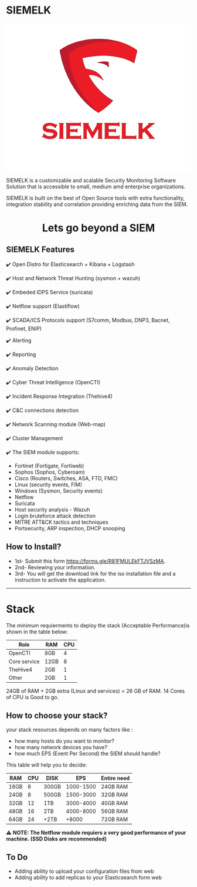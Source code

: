 # SIEMELK

<p align="center">
 <img alt="SIEMELK Logo" src="SIEMELK..png">
</p>


SIEMELK is a customizable and scalable Security Monitoring Software Solution that is accessible to small, medium amd enterprise organizations.

SIEMELK is built on the best of Open Source tools with extra functionality, integration stability and correlation providing enriching data from the SIEM.

<h1 align="center">
Lets go beyond a SIEM
</h1>

## SIEMELK Features
✔️ Open Distro for Elasticsearch + Kibana + Logstash

✔️ Host and Network Threat Hunting (sysmon + wazuh)

✔️ Embeded IDPS Service (suricata)

✔️ Netflow support (Elastiflow)

✔️ SCADA/ICS Protocols support (S7comm, Modbus, DNP3, Bacnet, Profinet, ENIP)

✔️ Alerting

✔️ Reporting

✔️ Anomaly Detection

✔️ Cyber Threat Intelligence (OpenCTI)

✔️ Incident Response Integration (Thehive4)

✔️ C&C connections detection

✔️ Network Scanning module (Web-map)

✔️ Cluster Management

✔️ The SIEM module supports:
- Fortinet (Fortigate, Fortiweb)
- Sophos (Sophos, Cyberoam)
- Cisco (Routers, Switches, ASA, FTD, FMC)
- Linux (security events, FIM)
- Windows (Sysmon, Security events)
- Netflow
- Suricata
- Host security analysis - Wazuh
- Login bruteforce attack detection
- MITRE ATT&CK tactics and techniques
- Portsecurity, ARP inspection, DHCP snooping

## How to Install?
  - 1st- Submit this form https://forms.gle/R81FMULEkFTJVSzMA.
  - 2nd- Reviewing your information.
  - 3rd- You will get the download link for the iso installation file and a instruction to activate the application.

---------

# Stack
The minimum requierments to deploy the stack (Acceptable Performance)is shown in the table below:

| Role   | RAM   |   CPU |
| -------| ------|-------|
| OpenCTI| 8GB | 4  |
|Core service| 12GB | 8 |
|TheHive4| 2GB|1|
|Other| 2GB|1|

24GB of RAM + 2GB extra (Linux and services) = 26 GB of RAM.
14 Cores of CPU is Good to go.

## How to choose your stack?
your stack resources depends on many factors like :
- how many hosts do you want to monitor?
- how many network devices you have?
- how much EPS (Event Per Second) the SIEM should handle?

This table will help you to decide:

| RAM     | CPU         |    DISK | EPS| Entire need|
| ---------| ------      |-------|----|----|
|16GB|8|300GB|1000-1500| 24GB RAM|
|24GB|8|500GB|1500-3000| 32GB RAM|
|32GB|12|1TB|3000-4000| 40GB RAM|
|48GB|16|2TB|4000-8000|56GB RAM|
|64GB|24|+2TB|+8000|72GB RAM|

⚠️ **NOTE: The Netflow module requiers a very good performance of your machine. (SSD Disks are recommended)**

## To Do
- Adding ability to upload your configuration files from web
- Adding ability to add replicas to your Elasticsearch form web
